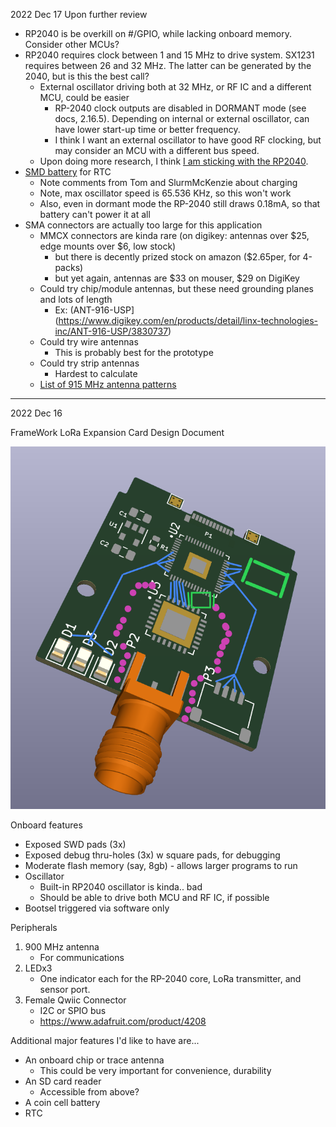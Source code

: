 2022 Dec 17
Upon further review
- RP2040 is be overkill on #/GPIO, while lacking onboard memory. Consider other MCUs?
- RP2040 requires clock between 1 and 15 MHz to drive system. SX1231 requires between 26 and 32 MHz. The latter can be generated by the 2040, but is this the best call?
    - External oscillator driving both at 32 MHz, or RF IC and a different MCU, could be easier
        - RP-2040 clock outputs are disabled in DORMANT mode (see docs, 2.16.5). Depending on internal or external oscillator, can have lower start-up time or better frequency.
        - I think I want an external oscillator to have good RF clocking, but may consider an MCU with a different bus speed.
    - Upon doing more research, I think [I am sticking with the RP2040](https://www.reddit.com/r/AskElectronics/comments/u99eqn/how_is_the_rp2040_so_cheap/).
- [SMD battery](https://hackaday.com/2019/01/16/new-part-day-smd-batteries/) for RTC
    - Note comments from Tom and SlurmMcKenzie about charging
    - Note, max oscillator speed is 65.536 KHz, so this won't work
    - Also, even in dormant mode the RP-2040 still draws 0.18mA, so that battery can't power it at all
- SMA connectors are actually too large for this application
    - MMCX connectors are kinda rare (on digikey: antennas over $25, edge mounts over $6, low stock)
        - but there is decently prized stock on amazon ($2.65per, for 4-packs)
        - but yet again, antennas are $33 on mouser, $29 on DigiKey
    - Could try chip/module antennas, but these need grounding planes and lots of length
        - Ex: (ANT-916-USP](https://www.digikey.com/en/products/detail/linx-technologies-inc/ANT-916-USP/3830737)
    - Could try wire antennas
        - This is probably best for the prototype
    - Could try strip antennas
        - Hardest to calculate
    - [List of 915 MHz antenna patterns](https://www.ead-ltd.com/news/using-915-mhz-antennas-lora-communications-food-thought)

---
2022 Dec 16

FrameWork LoRa Expansion Card Design Document

![The Framework Expansion Card circuit board with an MCU, RF IC, SMA connector models added; and with lines marking up IO connections.](Gameplan-2022_12_16.png)

Onboard features
- Exposed SWD pads (3x)
- Exposed debug thru-holes (3x) w square pads, for debugging
- Moderate flash memory (say, 8gb) - allows larger programs to run
- Oscillator
    - Built-in RP2040 oscillator is kinda.. bad
    - Should be able to drive both MCU and RF IC, if possible
- Bootsel triggered via software only

Peripherals
1. 900 MHz antenna
    - For communications
2. LEDx3
    - One indicator each for the RP-2040 core, LoRa transmitter, and sensor port.
3. Female Qwiic Connector
    - I2C or SPIO bus
    - https://www.adafruit.com/product/4208

Additional major features I'd like to have are...
- An onboard chip or trace antenna
    - This could be very important for convenience, durability
- An SD card reader
    - Accessible from above?
- A coin cell battery
- RTC
